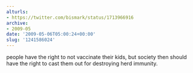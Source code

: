 ```yaml
---
alturls:
- https://twitter.com/bismark/status/1713966916
archive:
- 2009-05
date: '2009-05-06T05:00:24+00:00'
slug: '1241586024'
---
```


people have the right to not vaccinate their kids, but society then should have the right to cast them out for destroying herd immunity.

